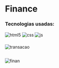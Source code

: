 # Finance

### Tecnologias usadas:

<div style="display: inline_block">
  <img align="center" alt="html5" src="https://img.shields.io/badge/HTML5-E34F26?style=for-the-badge&logo=html5&logoColor=white" />
  <img align="center" alt="css" src="https://img.shields.io/badge/CSS3-1572B6?style=for-the-badge&logo=css3&logoColor=white" />
  <img align="center" alt="js" src="https://img.shields.io/badge/JavaScript-F7DF1E?style=for-the-badge&logo=javascript&logoColor=black" />
</div>

###

![transacao](https://user-images.githubusercontent.com/99847209/159602983-a81e02a6-e080-4797-a7b5-7296de3b7f15.png)
##
![finan](https://user-images.githubusercontent.com/99847209/159602995-b7477c08-98f0-4477-a55b-432cf095dcd9.png)
